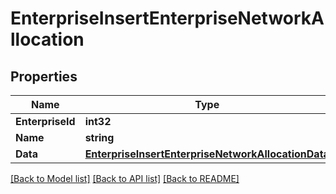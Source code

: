 # EnterpriseInsertEnterpriseNetworkAllocation

## Properties

Name | Type | Description | Notes
------------ | ------------- | ------------- | -------------
**EnterpriseId** | **int32** |  | [optional] 
**Name** | **string** |  | 
**Data** | [**EnterpriseInsertEnterpriseNetworkAllocationData**](_enterprise_insertEnterpriseNetworkAllocation_data.md) |  | [optional] 

[[Back to Model list]](../README.md#documentation-for-models) [[Back to API list]](../README.md#documentation-for-api-endpoints) [[Back to README]](../README.md)


